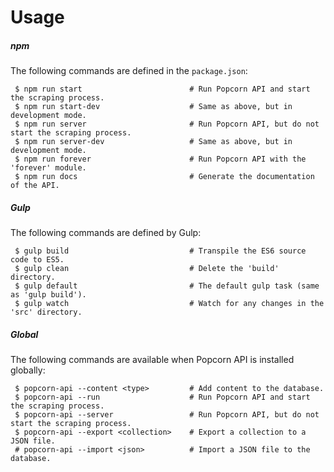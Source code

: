 # Usage

##### npm
The following commands are defined in the `package.json`:

```
 $ npm run start                        # Run Popcorn API and start the scraping process.
 $ npm run start-dev                    # Same as above, but in development mode.
 $ npm run server                       # Run Popcorn API, but do not start the scraping process.
 $ npm run server-dev                   # Same as above, but in development mode.
 $ npm run forever                      # Run Popcorn API with the 'forever' module.
 $ npm run docs                         # Generate the documentation of the API.
```

##### Gulp
The following commands are defined by Gulp:

```
 $ gulp build                           # Transpile the ES6 source code to ES5.
 $ gulp clean                           # Delete the 'build' directory.
 $ gulp default                         # The default gulp task (same as 'gulp build').
 $ gulp watch                           # Watch for any changes in the 'src' directory.
 ```

##### Global
The following commands are available when Popcorn API is installed globally:

```
 $ popcorn-api --content <type>         # Add content to the database.
 $ popcorn-api --run                    # Run Popcorn API and start the scraping process.
 $ popcorn-api --server                 # Run Popcorn API, but do not start the scraping process.
 $ popcorn-api --export <collection>    # Export a collection to a JSON file.
 # popcorn-api --import <json>          # Import a JSON file to the database.
```
